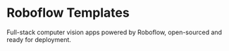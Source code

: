 # Roboflow Templates

Full-stack computer vision apps powered by Roboflow, open-sourced and ready for deployment.
